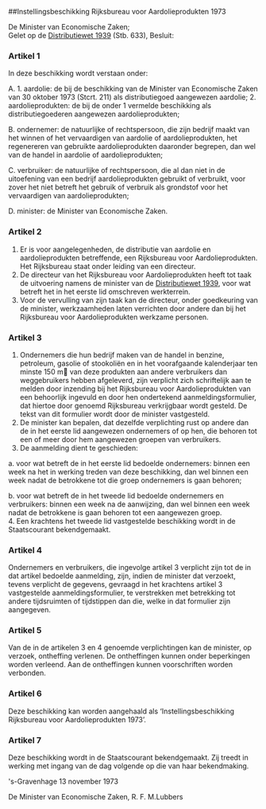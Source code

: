 <meta http-equiv='Content-Type' content='text/html; charset=utf-8' />

##Instellingsbeschikking Rijksbureau voor Aardolieprodukten 1973

De Minister van Economische Zaken;  
Gelet op de [Distributiewet 1939](../../../../../../../wet/distributiewet/BWBR0001997/README.md) (Stb. 633),
Besluit:    

### Artikel  1  

In deze beschikking wordt verstaan onder: 

A.   1. aardolie:  de bij de beschikking van de Minister van Economische Zaken van 30 oktober 1973 (Stcrt. 211) als distributiegoed aangewezen aardolie;    2. aardolieprodukten:  de bij de onder 1 vermelde beschikking als distributiegoederen aangewezen aardolieprodukten;     

B.   ondernemer:  de natuurlijke of rechtspersoon, die zijn bedrijf maakt van het winnen of het vervaardigen van aardolie of aardolieprodukten, het regenereren van gebruikte aardolieprodukten daaronder begrepen, dan wel van de handel in aardolie of aardolieprodukten;     

C.   verbruiker:  de natuurlijke of rechtspersoon, die al dan niet in de uitoefening van een bedrijf aardolieprodukten gebruikt of verbruikt, voor zover het niet betreft het gebruik of verbruik als grondstof voor het vervaardigen van aardolieprodukten;     

D.   minister:  de Minister van Economische Zaken.       

### Artikel  2  

1.  Er is voor aangelegenheden, de distributie van aardolie en aardolieprodukten betreffende, een Rijksbureau voor Aardolieprodukten. Het Rijksbureau staat onder leiding van een directeur.   
2.  De directeur van het Rijksbureau voor Aardolieprodukten heeft tot taak de uitvoering namens de minister van de [Distributiewet 1939](../../../../../../../wet/distributiewet/BWBR0001997/README.md), voor wat betreft het in het eerste lid omschreven werkterrein.   
3.  Voor de vervulling van zijn taak kan de directeur, onder goedkeuring van de minister, werkzaamheden laten verrichten door andere dan bij het Rijksbureau voor Aardolieprodukten werkzame personen.   

### Artikel  3  

1.  Ondernemers die hun bedrijf maken van de handel in benzine, petroleum, gasolie of stookoliën en in het voorafgaande kalenderjaar ten minste 150 m⁳ van deze produkten aan andere verbruikers dan weggebruikers hebben afgeleverd, zijn verplicht zich schriftelijk aan te melden door inzending bij het Rijksbureau voor Aardolieprodukten van een behoorlijk ingevuld en door hen ondertekend aanmeldingsformulier, dat hiertoe door genoemd Rijksbureau verkrijgbaar wordt gesteld. De tekst van dit formulier wordt door de minister vastgesteld.   
2.  De minister kan bepalen, dat dezelfde verplichting rust op andere dan de in het eerste lid aangewezen ondernemers of op hen, die behoren tot een of meer door hem aangewezen groepen van verbruikers.   
3.  De aanmelding dient te geschieden: 

a. voor wat betreft de in het eerste lid bedoelde ondernemers: binnen een week na het in werking treden van deze beschikking, dan wel binnen een week nadat de betrokkene tot die groep ondernemers is gaan behoren;  

b. voor wat betreft de in het tweede lid bedoelde ondernemers en verbruikers: binnen een week na de aanwijzing, dan wel binnen een week nadat de betrokkene is gaan behoren tot een aangewezen groep.     
4.  Een krachtens het tweede lid vastgestelde beschikking wordt in de Staatscourant bekendgemaakt.   

### Artikel  4  

Ondernemers en verbruikers, die ingevolge artikel 3 verplicht zijn tot de in dat artikel bedoelde aanmelding, zijn, indien de minister dat verzoekt, tevens verplicht de gegevens, gevraagd in het krachtens artikel 3 vastgestelde aanmeldingsformulier, te verstrekken met betrekking tot andere tijdsruimten of tijdstippen dan die, welke in dat formulier zijn aangegeven.  

### Artikel  5  

Van de in de artikelen 3 en 4 genoemde verplichtingen kan de minister, op verzoek, ontheffing verlenen. De ontheffingen kunnen onder beperkingen worden verleend. Aan de ontheffingen kunnen voorschriften worden verbonden.  

### Artikel  6  

Deze beschikking kan worden aangehaald als ‘Instellingsbeschikking Rijksbureau voor Aardolieprodukten 1973’.  

### Artikel  7  

Deze beschikking wordt in de Staatscourant bekendgemaakt. Zij treedt in werking met ingang van de dag volgende op die van haar bekendmaking.  

's-Gravenhage 
13 november 1973    

De 
Minister van Economische Zaken, 
R. F. M.Lubbers    
